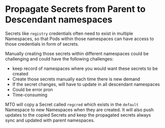 # Propagate Secrets from Parent to Descendant namespaces


Secrets like `registry` credentials often need to exist in multiple
Namespaces, so that Pods within those namespaces can have access to those credentials in form of secrets. 

Manually creating those secrets within different namespaces could be challenging and could have the following challenges:
- keep record of namespaces where you would want these secrets to be created
- Create those secrets manually each time there is new demand
- If the secret changes, will have to update in all descendant namespaces
- Could be error pron
- Time-consuming

MTO will copy a Secret called `regcred` which exists in the `default` Namespace to new Namespaces when they are created.
It will also push updates to the copied Secrets and keep the propagated secrets always sync and updated with parent namespaces.
